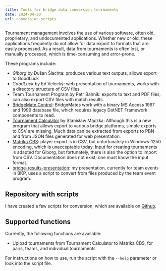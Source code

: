 ```yaml
---
title: Tools for bridge data conversion tournaments
date: 2024-04-30
url: conversion-scripts
---
```

Tournament management involves the use of various software, often old, proprietary, and undocumented applications. Whether new or old, these applications frequently do not allow for data export to formats that are easily processed. As a result, data from tournaments is often lost, or manually processed, which is time-consuming and error-prone.

These programs include:

- _Giborg_ by Dušan Šlachta: produces various text outputs, allows export to GoodLuck
- _GoodLuck_ by Ed Velecký: web presentation of tournaments, works with a directory structure of CSV files
- Team Tournament Program by Petr Bahník: exports to text and PDF files, can also export CSV files with match results
- [BridgeMate Control](https://support.bridgemate.com/en/support/solutions/articles/44002262504-bridgemate-control-software-3-9-9): BridgeMates work with a binary MS Access 1997 and 1999 database file, which requires legacy DotNET Framework components to read.
- [Tournament Calculator](https://tournamentcalculator.com/) by Stanisław Mączka: Although this is a new program that allows export to various bridge platforms, simple exports to CSV are missing. Much data can be extracted from exports to PBN and from JSON files generated for web presentation.
- [Matrika ČBS](https://www.matrikacbs.cz/): player export is in CSV, but unfortunately in Windows-1250 encoding, which is unacceptable today. Input for creating tournaments is adapted for Giborg, but fortunately, there is also the option to import from CSV. Documentation does not exist; one must know the input format.
- [bridge-results-presentation](https://github.com/zdenecek/bridge-results-presentation): my presentation, currently for team events in BKP, uses a script to convert from files produced by the team event program.

## Repository with scripts

I have created a few scripts for conversion, which are available on [Github](https://github.com/zdenecek/bridge-scripts).

## Supported functions

Currently, the following functions are available:

- Upload tournaments from Tournament Calculator to Matrika ČBS, for pairs, teams, and individual tournaments

For instructions on how to use, run the script with the `--help` parameter or look into the script file.
